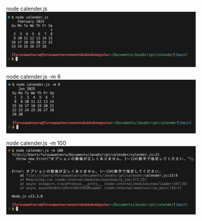 node calender.js
![alt text](<node calnder.js スクショ.png>)

node calender.js -m 6
![alt text](<node calnder.js -m 6 スクショ.png>)

node calender.js -m 100
![alt text](<node calnder.js -m 100 スクショ.png>)